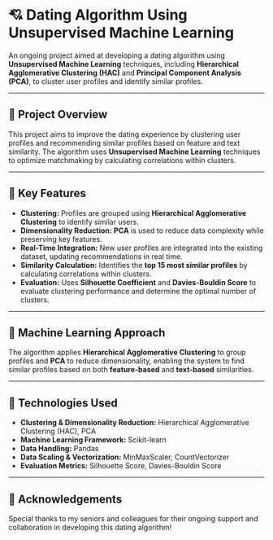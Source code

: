 # 💘 Dating Algorithm Using Unsupervised Machine Learning

An ongoing project aimed at developing a dating algorithm using **Unsupervised Machine Learning** techniques, including **Hierarchical Agglomerative Clustering (HAC)** and **Principal Component Analysis (PCA)**, to cluster user profiles and identify similar profiles.

---

## 🚀 **Project Overview**
This project aims to improve the dating experience by clustering user profiles and recommending similar profiles based on feature and text similarity. The algorithm uses **Unsupervised Machine Learning** techniques to optimize matchmaking by calculating correlations within clusters.

---

## 🎯 **Key Features**
- **Clustering:** Profiles are grouped using **Hierarchical Agglomerative Clustering** to identify similar users.
- **Dimensionality Reduction:** **PCA** is used to reduce data complexity while preserving key features.
- **Real-Time Integration:** New user profiles are integrated into the existing dataset, updating recommendations in real time.
- **Similarity Calculation:** Identifies the **top 15 most similar profiles** by calculating correlations within clusters.
- **Evaluation:** Uses **Silhouette Coefficient** and **Davies-Bouldin Score** to evaluate clustering performance and determine the optimal number of clusters.

---

## 🧠 **Machine Learning Approach**
The algorithm applies **Hierarchical Agglomerative Clustering** to group profiles and **PCA** to reduce dimensionality, enabling the system to find similar profiles based on both **feature-based** and **text-based** similarities.

---

## 🧰 **Technologies Used**
- **Clustering & Dimensionality Reduction:** Hierarchical Agglomerative Clustering (HAC), PCA
- **Machine Learning Framework:** Scikit-learn
- **Data Handling:** Pandas
- **Data Scaling & Vectorization:** MinMaxScaler, CountVectorizer
- **Evaluation Metrics:** Silhouette Score, Davies-Bouldin Score

---

## 🌟 **Acknowledgements**
Special thanks to my seniors and colleagues for their ongoing support and collaboration in developing this dating algorithm!
